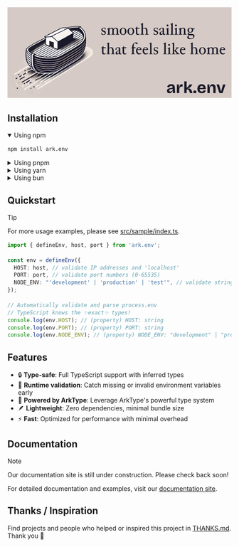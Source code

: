 <img src="assets/banner.png" alt="ark.env">

## Installation

<details open>
<summary>Using npm</summary>

```sh
npm install ark.env
```
</details>

<details>
<summary>Using pnpm</summary>

```sh
pnpm add ark.env
```
</details>

<details>
<summary>Using yarn</summary>

```sh
yarn add ark.env
```
</details>

<details>
<summary>Using bun</summary>

```sh
bun add ark.env
```
</details>

## Quickstart

> [!TIP]
> For more usage examples, please see [src/sample/index.ts](./src/sample.ts).

```ts
import { defineEnv, host, port } from 'ark.env';

const env = defineEnv({
  HOST: host, // validate IP addresses and 'localhost'
  PORT: port, // validate port numbers (0-65535)
  NODE_ENV: "'development' | 'production' | 'test'", // validate string union
});

// Automatically validate and parse process.env
// TypeScript knows the ✨exact✨ types!
console.log(env.HOST); // (property) HOST: string
console.log(env.PORT); // (property) PORT: string
console.log(env.NODE_ENV); // (property) NODE_ENV: "development" | "production" | "test"
```

## Features

- 🔒 **Type-safe**: Full TypeScript support with inferred types
- 🚀 **Runtime validation**: Catch missing or invalid environment variables early
- 💪 **Powered by ArkType**: Leverage ArkType's powerful type system
- 🪶 **Lightweight**: Zero dependencies, minimal bundle size
- ⚡ **Fast**: Optimized for performance with minimal overhead

## Documentation

> [!NOTE]
> Our documentation site is still under construction. Please check back soon!

For detailed documentation and examples, visit our [documentation site](https://http.cat/503).

## Thanks / Inspiration

Find projects and people who helped or inspired this project in [THANKS.md](./THANKS.md). Thank you 🙏
